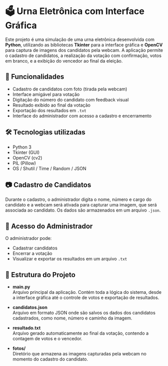 # 🗳️ Urna Eletrônica com Interface Gráfica

Este projeto é uma simulação de uma urna eletrônica desenvolvida com **Python**, utilizando as bibliotecas **Tkinter** para a interface gráfica e **OpenCV** para captura de imagens dos candidatos pela webcam. A aplicação permite o cadastro de candidatos, a realização da votação com confirmação, votos em branco, e a exibição do vencedor ao final da eleição.

## 📌 Funcionalidades

- Cadastro de candidatos com foto (tirada pela webcam)
- Interface amigável para votação
- Digitação do número do candidato com feedback visual
- Resultado exibido ao final da votação
- Exportação dos resultados em `.txt`
- Interface do administrador com acesso a cadastro e encerramento

## 🛠️ Tecnologias utilizadas

- Python 3
- Tkinter (GUI)
- OpenCV (cv2)
- PIL (Pillow)
- OS / Shutil / Time / Random / JSON

## 📷 Cadastro de Candidatos

Durante o cadastro, o administrador digita o nome, número e cargo do candidato e a webcam será ativada para capturar uma imagem, que será associada ao candidato. Os dados são armazenados em um arquivo `.json`.

## 🔐 Acesso do Administrador

O administrador pode:
- Cadastrar candidatos
- Encerrar a votação
- Visualizar e exportar os resultados em um arquivo `.txt`

## 📁 Estrutura do Projeto

- **main.py**  
  Arquivo principal da aplicação. Contém toda a lógica do sistema, desde a interface gráfica até o controle de votos e exportação de resultados.

- **candidatos.json**  
  Arquivo em formato JSON onde são salvos os dados dos candidatos cadastrados, como nome, número e caminho da imagem.

- **resultado.txt**  
  Arquivo gerado automaticamente ao final da votação, contendo a contagem de votos e o vencedor.

- **fotos/**  
  Diretório que armazena as imagens capturadas pela webcam no momento do cadastro do candidato.
